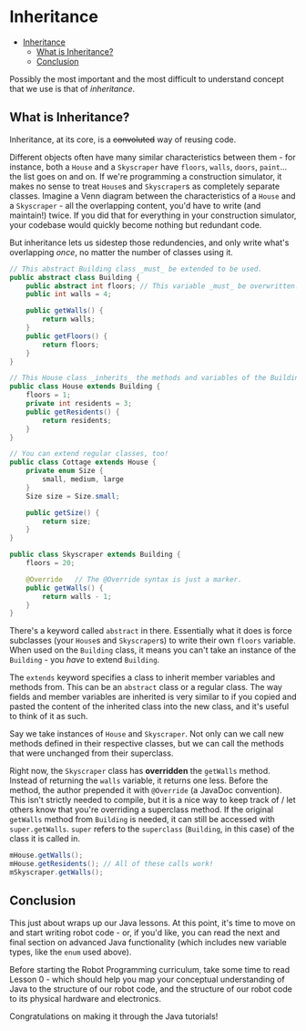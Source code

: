 # Inheritance

<!-- TOC -->

- [Inheritance](#inheritance)
  - [What is Inheritance?](#what-is-inheritance)
  - [Conclusion](#conclusion)

<!-- /TOC -->

Possibly the most important and the most difficult to understand concept that we use is that of _inheritance_.

## What is Inheritance?

Inheritance, at its core, is a ~~convoluted~~ way of reusing code.

Different objects often have many similar characteristics between them - for instance, both a `House` and a `Skyscraper` have `floors`, `walls`, `doors`, `paint`... the list goes on and on. If we're programming a construction simulator, it makes no sense to treat `House`s and `Skyscraper`s as completely separate classes. Imagine a Venn diagram between the characteristics of a `House` and a `Skyscraper` - all the overlapping content, you'd have to write (and maintain!) twice. If you did that for everything in your construction simulator, your codebase would quickly become nothing but redundant code.

But inheritance lets us sidestep those redundencies, and only write what's overlapping _once_, no matter the number of classes using it.

```java
// This abstract Building class _must_ be extended to be used.
public abstract class Building {
    public abstract int floors; // This variable _must_ be overwritten.
    public int walls = 4;

    public getWalls() {
        return walls;
    }
    public getFloors() {
        return floors;
    }
}

// This House class _inherits_ the methods and variables of the Building.
public class House extends Building {
    floors = 1;
    private int residents = 3;
    public getResidents() {
        return residents;
    }
}

// You can extend regular classes, too!
public class Cottage extends House {
    private enum Size {
        small, medium, large
    }
    Size size = Size.small;

    public getSize() {
        return size;
    }
}

public class Skyscraper extends Building {
    floors = 20;

    @Override   // The @Override syntax is just a marker.
    public getWalls() {
        return walls - 1;
    }
}
```

There's a keyword called `abstract` in there. Essentially what it does is force subclasses (your `House`s and `Skyscraper`s) to write their own `floors` variable. When used on the `Building` class, it means you can't take an instance of the `Building` - you _have_ to extend `Building`.

The `extends` keyword specifies a class to inherit member variables and methods from. This can be an `abstract` class or a regular class. The way fields and member variables are inherited is very similar to if you copied and pasted the content of the inherited class into the new class, and it's useful to think of it as such.

Say we take instances of `House` and `Skyscraper`. Not only can we call new methods defined in their respective classes, but we can call the methods that were unchanged from their superclass.

Right now, the `Skyscraper` class has **overridden** the `getWalls` method. Instead of returning the `walls` variable, it returns one less. Before the method, the author prepended it with `@Override` (a JavaDoc convention). This isn't strictly needed to compile, but it is a nice way to keep track of / let others know that you're overriding a superclass method. If the original `getWalls` method from `Building` is needed, it can still be accessed with `super.getWalls`. `super` refers to the `superclass` (`Building`, in this case) of the class it is called in.

```java
mHouse.getWalls();
mHouse.getResidents(); // All of these calls work!
mSkyscraper.getWalls();
```

<!-- TODO: Composition? -->

## Conclusion

This just about wraps up our Java lessons. At this point, it's time to move on and start writing robot code - or, if you'd like, you can read the next and final section on advanced Java functionality (which includes new variable types, like the `enum` used above).

Before starting the Robot Programming curriculum, take some time to read Lesson 0 - which should help you map your conceptual understanding of Java to the structure of our robot code, and the structure of our robot code to its physical hardware and electronics.

Congratulations on making it through the Java tutorials!
